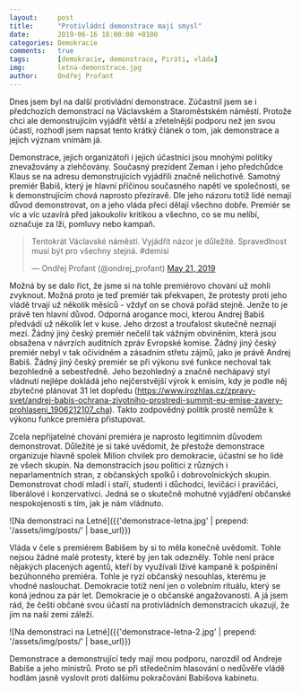 ```yaml
---
layout:     post
title:      "Protivládní demonstrace mají smysl"
date:       2019-06-16 18:00:00 +0100
categories: Demokracie
comments:   true
tags:       [demokracie, demonstrace, Piráti, vláda]
img:        letna-demonstrace.jpg
author:     Ondřej Profant
---
```


Dnes jsem byl na další protivládní demonstrace. Zúčastnil jsem se i předchozích demonstrací na Václavském a Staroměstském náměstí. Protože chci ale demonstrujícím vyjádřit větší a zřetelnější podporu než jen svou účastí, rozhodl jsem napsat tento krátký článek o tom, jak demonstrace a jejich význam vnímám já.

<!--more-->

Demonstrace, jejich organizátoři i jejich účastníci jsou mnohými politiky znevažovány a zlehčovány. Současný prezident Zeman i jeho předchůdce Klaus se na adresu demonstrujících vyjádřili značně nelichotivě. Samotný premiér Babiš, který je hlavní příčinou současného napětí ve společnosti, se k demonstrujícím chová naprosto přezíravě. Dle jeho názoru totiž lidé nemají důvod demonstrovat, on a jeho vláda přeci dělají všechno dobře. Premiér se víc a víc uzavírá před jakoukoliv kritikou a všechno, co se mu nelíbí, označuje za lži, pomluvy nebo kampaň.

<blockquote class="twitter-tweet"><p lang="cs" dir="ltr">Tentokrát Václavské náměstí. Vyjádřit názor je důležité. Spravedlnost musí být pro všechny stejná. #demisi</p>&mdash; Ondřej Profant (@ondrej_profant) <a href="https://twitter.com/ondrej_profant/status/1130876014891081729?ref_src=twsrc%5Etfw">May 21, 2019</a></blockquote> <script async src="https://platform.twitter.com/widgets.js" charset="utf-8"></script>

Možná by se dalo říct, že jsme si na tohle premiérovo chování už mohli zvyknout. Možná proto je teď premiér tak překvapen, že protesty proti jeho vládě trvají už několik měsíců - vždyť on se chová pořád stejně. Jenže to je právě ten hlavní důvod. Odporná arogance moci, kterou Andrej Babiš předvádí už několik let v kuse. Jeho drzost a troufalost skutečně neznají mezí. Žádný jiný český premiér nečelil tak vážným obviněním, která jsou obsažena v návrzích auditních zpráv Evropské komise. Žádný jiný český premiér nebyl v tak očividném a zásadním střetu zájmů, jako je právě Andrej Babiš. Žádný jiný český premiér se při výkonu své funkce nechoval tak bezohledně a sebestředně. Jeho bezohledný a značně nechápavý styl vládnutí nejlépe dokládá jeho nejčerstvější výrok k emisím, kdy je podle něj zbytečné plánovat 31 let dopředu (https://www.irozhlas.cz/zpravy-svet/andrej-babis-ochrana-zivotniho-prostredi-summit-eu-emise-zavery-prohlaseni_1906212107_cha). Takto zodpovědný politik prostě nemůže k výkonu funkce premiéra přistupovat.

Zcela nepřijatelné chování premiéra je naprosto legitimním důvodem demonstrovat. Důležité je si také uvědomit, že přestože demonstrace organizuje hlavně spolek Milion chvilek pro demokracie, účastní se ho lidé ze všech skupin. Na demonstracích jsou politici z různých i neparlamentních stran, z občanských spolků i dobrovolnických skupin. Demonstrovat chodí mladí i staří, studenti i důchodci, levičáci i pravičáci, liberálové i konzervativci. Jedná se o skutečně mohutné vyjádření občanské nespokojenosti s tím, jak je nám vládnuto.

![Na demonstraci na Letné]({{'demonstrace-letna.jpg' | prepend: '/assets/img/posts/' | base_url}})

Vláda v čele s premiérem Babišem by si to měla konečně uvědomit. Tohle nejsou žádné malé protesty, které by jen tak odezněly. Tohle není práce nějakých placených agentů, kteří by využívali lživé kampaně k pošpinění bezúhonného premiéra. Tohle je ryzí občanský nesouhlas, kterému je vhodné naslouchat. Demokracie totiž není jen o volebním rituálu, který se koná jednou za pár let. Demokracie je o občanské angažovanosti. A já jsem rád, že čeští občané svou účastí na protivládních demonstracích ukazují, že jim na naší zemi záleží.

![Na demonstraci na Letné]({{'demonstrace-letna-2.jpg' | prepend: '/assets/img/posts/' | base_url}})

Demonstrace a demonstrující tedy mají mou podporu, narozdíl od Andreje Babiše a jeho ministrů. Proto se při středečním hlasování o nedůvěře vládě hodlám jasně vyslovit proti dalšímu pokračování Babišova kabinetu.
